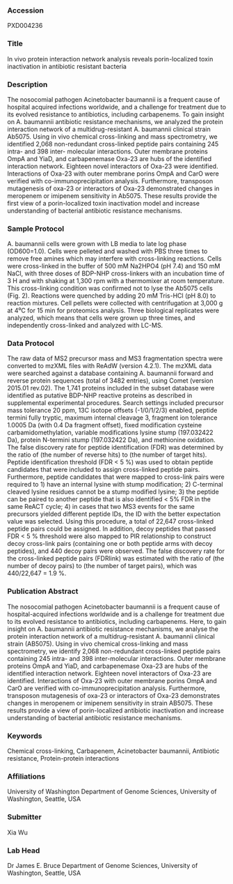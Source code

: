 ### Accession
PXD004236

### Title
In vivo protein interaction network analysis reveals porin-localized toxin inactivation in antibiotic resistant bacteria

### Description
The nosocomial pathogen Acinetobacter baumannii is a frequent cause of hospital acquired infections worldwide, and a challenge for treatment due to its evolved resistance to antibiotics, including carbapenems.  To gain insight on A. baumannii antibiotic resistance mechanisms, we analyzed the protein interaction network of a multidrug-resistant A. baumannii clinical strain Ab5075.  Using in vivo chemical cross-linking and mass spectrometry, we identified 2,068 non-redundant cross-linked peptide pairs containing 245 intra- and 398 inter- molecular interactions.  Outer membrane proteins OmpA and YiaD, and carbapenemase Oxa-23 are hubs of the identified interaction network.  Eighteen novel interactors of Oxa-23 were identified.  Interactions of Oxa-23 with outer membrane porins OmpA and CarO were verified with co-immunoprecipitation analysis.  Furthermore, transposon mutagenesis of oxa-23 or interactors of Oxa-23 demonstrated changes in meropenem or imipenem sensitivity in Ab5075.  These results provide the first view of a porin-localized toxin inactivation model and increase understanding of bacterial antibiotic resistance mechanisms.

### Sample Protocol
A. baumannii cells were grown with LB media to late log phase (OD600=1.0).  Cells were pelleted and washed with PBS three times to remove free amines which may interfere with cross-linking reactions.  Cells were cross-linked in the buffer of 500 mM Na2HPO4 (pH 7.4) and 150 mM NaCl, with three doses of BDP-NHP cross-linkers with an  incubation time of 3 H and with shaking at 1,300 rpm with a thermomixer at room temperature.  This cross-linking condition was confirmed not to lyse the Ab5075 cells (Fig. 2).  Reactions were quenched by adding 20 mM Tris-HCl (pH 8.0) to reaction mixtures.  Cell pellets were collected with centrifugation at 3,000 g at 4⁰C for 15 min for proteomics analysis.  Three biological replicates were analyzed, which means that cells were grown up three times, and independently cross-linked and analyzed with LC-MS.

### Data Protocol
The raw data of MS2 precursor mass and MS3 fragmentation spectra were converted to mzXML files with ReAdW (version 4.2.1). The mzXML data were searched against a database containing A. baumannii forward and reverse protein sequences (total of 3482 entries), using Comet (version 2015.01 rev.02).  The 1,741 proteins included in the subset database were identified as putative BDP-NHP reactive proteins as described in supplemental experimental procedures.  Search settings included precursor mass tolerance 20 ppm, 13C isotope offsets (-1/0/1/2/3) enabled, peptide termini fully tryptic, maximum internal cleavage 3, fragment ion tolerance 1.0005 Da (with 0.4 Da fragment offset), fixed modification cysteine carbamidomethylation, variable modifications lysine stump (197.032422 Da), protein N-termini stump (197.032422 Da), and methionine oxidation.  The false discovery rate for peptide identification (FDR) was determined by the ratio of (the number of reverse hits) to (the number of target hits).  Peptide identification threshold (FDR < 5 %) was used to obtain peptide candidates that were included to assign cross-linked peptide pairs.  Furthermore, peptide candidates that were mapped to cross-link pairs were required to 1) have an internal lysine with stump modification; 2) C-terminal cleaved lysine residues cannot be a stump modified lysine; 3) the peptide can be paired to another peptide that is also identified < 5% FDR in the same ReACT cycle; 4) in cases that two MS3 events for the same precursors yielded different peptide IDs, the ID with the better expectation value was selected.   Using this procedure, a total of 22,647 cross-linked peptide pairs could be assigned.  In addition, decoy peptides that passed FDR < 5 % threshold were also mapped to PIR relationship to construct decoy cross-link pairs (containing one or both peptide arms with decoy peptides), and 440 decoy pairs were observed.  The false discovery rate for the cross-linked peptide pairs (FDRlink) was estimated with the ratio of (the number of decoy pairs) to (the number of target pairs), which was 440/22,647 = 1.9 %.

### Publication Abstract
The nosocomial pathogen Acinetobacter baumannii is a frequent cause of hospital-acquired infections worldwide and is a challenge for treatment due to its evolved resistance to antibiotics, including carbapenems. Here, to gain insight on A. baumannii antibiotic resistance mechanisms, we analyse the protein interaction network of a multidrug-resistant A. baumannii clinical strain (AB5075). Using in vivo chemical cross-linking and mass spectrometry, we identify 2,068 non-redundant cross-linked peptide pairs containing 245 intra- and 398 inter-molecular interactions. Outer membrane proteins OmpA and YiaD, and carbapenemase Oxa-23 are hubs of the identified interaction network. Eighteen novel interactors of Oxa-23 are identified. Interactions of Oxa-23 with outer membrane porins OmpA and CarO are verified with co-immunoprecipitation analysis. Furthermore, transposon mutagenesis of oxa-23 or interactors of Oxa-23 demonstrates changes in meropenem or imipenem sensitivity in strain AB5075. These results provide a view of porin-localized antibiotic inactivation and increase understanding of bacterial antibiotic resistance mechanisms.

### Keywords
Chemical cross-linking, Carbapenem, Acinetobacter baumannii, Antibiotic resistance, Protein-protein interactions

### Affiliations
University of Washington
Department of Genome Sciences, University of Washington, Seattle, USA

### Submitter
Xia Wu

### Lab Head
Dr James E. Bruce
Department of Genome Sciences, University of Washington, Seattle, USA


